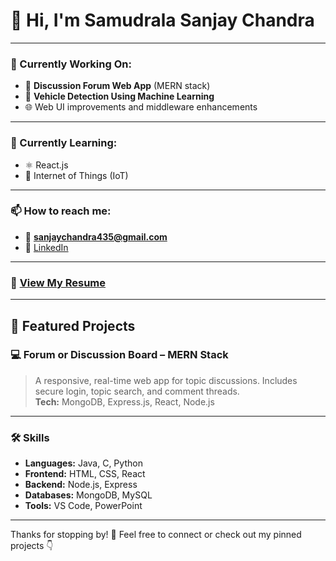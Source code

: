 
# 👋 Hi, I'm Samudrala Sanjay Chandra

---

### 🔭 Currently Working On:
- 💬 **Discussion Forum Web App** (MERN stack)
- 🤖 **Vehicle Detection Using Machine Learning**
- 🌐 Web UI improvements and middleware enhancements

---

### 🌱 Currently Learning:
- ⚛️ React.js
- 📡 Internet of Things (IoT)

---

### 📫 How to reach me:
- 📧 **sanjaychandra435@gmail.com**
- 🔗 [LinkedIn](https://linkedin.com/in/SanjayChandra)

---

### 📄 [View My Resume](https://drive.google.com/file/d/1SRN9eEwZmmtuurY6pdKLe5K9ntLmIyrC/view?usp=drivesdk)

---

## 🚀 Featured Projects


### 💻 Forum or Discussion Board – MERN Stack
> A responsive, real-time web app for topic discussions. Includes secure login, topic search, and comment threads.  
> **Tech:** MongoDB, Express.js, React, Node.js


---

### 🛠️ Skills
- **Languages:** Java, C, Python
- **Frontend:** HTML, CSS, React
- **Backend:** Node.js, Express
- **Databases:** MongoDB, MySQL
- **Tools:** VS Code, PowerPoint

---

Thanks for stopping by! 🌟 Feel free to connect or check out my pinned projects 👇
